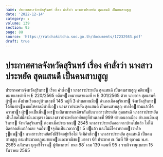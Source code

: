 ```yaml
---
name: ประกาศศาลจังหวัดสุรินทร์ เรื่อง คำสั่งว่า นางสาวประหยัด สุดแสนดี เป็นคนสาบสูญ
date: '2022-12-14'
category: ง
volume: 139
section: 95
page: 88
source: 'https://ratchakitcha.soc.go.th/documents/17232983.pdf'
draft: true
---
```


# ประกาศศาลจังหวัดสุรินทร์ เรื่อง คำสั่งว่า นางสาวประหยัด สุดแสนดี เป็นคนสาบสูญ

ประกาศศาลจังหวัดสุรินทร เรื่อง คําสั่งวา นางสาวประหยัด สุดแสนดี เป็นคนสาบสูญ คดีแพงหมายเลขดําที่ พ E 220/2565 คดีแพงหมายเลขแดงที่ พ E 301/2565 ด้วย นายอาจ สุดแสนดี ผู้รอง ตั้งบ้านเรือนอยู่บ้านเลขที่ 145 หมู่ที่ 3 ตําบลเทนมีย อําเภอเมืองสุรินทร จังหวัดสุรินทร ได้ยื่นคํารองขอให้ศาลมีคําสั่งวา นางสาวประหยัด สุดแสนดี เป็นคนสาบสูญ ศาลไตสวนแล้วได้ความวา ผู้รองเป็นพี่นองรวมบิดามารดาเดียวกันกับนางสาวประหยัด สุดแสนดี นางสาวประหยัดเป็นโสดไม่มีสามีและบุตร เดิมนางสาวประหยัดอาศัยอยู่ที่บ้านเลขที่ 999 ตําบลนอกเมือง อําเภอเมืองสุรินทร จังหวัดสุรินทร ต่อมาเมื่อประมาณป 2545 นางสาวประหยัดออกจากบ้านไปแล้ว ไม่ได้ติดต่อกลับมาอีกเลย จนถึงปจจุบันเป็นเวลากวา 5 ปแล้ว และไม่มีใครทราบขาวหรือรูแนวา นางสาวประหยัดยังมีชีวิตอยู่หรือไม่ จึงมีคําสั่งวา นางสาวประหยัด สุดแสนดี เป็นคนสาบสูญ ตามประมวลกฎหมายแพงและพาณิชย มาตรา 61 ประกาศ ณ วันที่ 19 ตุลาคม พ.ศ. 2565 ลภัสรดา บุญศรีโรจน ผู้พิพากษา ้ หนา 88 ่ เลม 139 ตอนที่ 95 ง ราชกิจจานุเบกษา 15 ธันวาคม 2565
